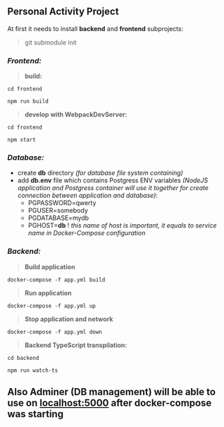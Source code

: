 ## **Personal Activity Project**

At first it needs to install **backend** and **frontend** subprojects:

> git submodule init

### _Frontend:_

> **build:**

`cd frontend`

`npm run build`

> **develop with WebpackDevServer:**

`cd frontend`

`npm start`

### _Database:_

- create **db** directory _(for database file system containing)_
- add **db.env** file which contains Postgress ENV variables _(NodeJS application and Postgress container will use it together for create connection between application and database)_:
  - PGPASSWORD=qwerty
  - PGUSER=somebody
  - PGDATABASE=mydb
  - PGHOST=**db** ! _this name of host is important, it equals to service name in Docker-Compose configuration_

### _Backend:_

> **Build application**

`docker-compose -f app.yml build`

> **Run application**

`docker-compose -f app.yml up`

> **Stop application and network**

`docker-compose -f app.yml down`

> **Backend TypeScript transpilation:**

`cd backend`

`npm run watch-ts`

## **Also Adminer (DB management) will be able to use on [localhost:5000](localhost:5000) after docker-compose was starting**
